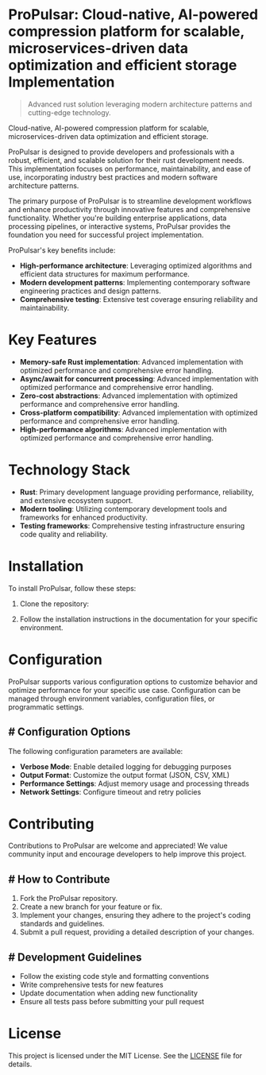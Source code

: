 <!-- fallback_ProPulsar_20250802201853_31453 -->

# ProPulsar: Cloud-native, AI-powered compression platform for scalable, microservices-driven data optimization and efficient storage Implementation
> Advanced rust solution leveraging modern architecture patterns and cutting-edge technology.

Cloud-native, AI-powered compression platform for scalable, microservices-driven data optimization and efficient storage.

ProPulsar is designed to provide developers and professionals with a robust, efficient, and scalable solution for their rust development needs. This implementation focuses on performance, maintainability, and ease of use, incorporating industry best practices and modern software architecture patterns.

The primary purpose of ProPulsar is to streamline development workflows and enhance productivity through innovative features and comprehensive functionality. Whether you're building enterprise applications, data processing pipelines, or interactive systems, ProPulsar provides the foundation you need for successful project implementation.

ProPulsar's key benefits include:

* **High-performance architecture**: Leveraging optimized algorithms and efficient data structures for maximum performance.
* **Modern development patterns**: Implementing contemporary software engineering practices and design patterns.
* **Comprehensive testing**: Extensive test coverage ensuring reliability and maintainability.

# Key Features

* **Memory-safe Rust implementation**: Advanced implementation with optimized performance and comprehensive error handling.
* **Async/await for concurrent processing**: Advanced implementation with optimized performance and comprehensive error handling.
* **Zero-cost abstractions**: Advanced implementation with optimized performance and comprehensive error handling.
* **Cross-platform compatibility**: Advanced implementation with optimized performance and comprehensive error handling.
* **High-performance algorithms**: Advanced implementation with optimized performance and comprehensive error handling.

# Technology Stack

* **Rust**: Primary development language providing performance, reliability, and extensive ecosystem support.
* **Modern tooling**: Utilizing contemporary development tools and frameworks for enhanced productivity.
* **Testing frameworks**: Comprehensive testing infrastructure ensuring code quality and reliability.

# Installation

To install ProPulsar, follow these steps:

1. Clone the repository:


2. Follow the installation instructions in the documentation for your specific environment.

# Configuration

ProPulsar supports various configuration options to customize behavior and optimize performance for your specific use case. Configuration can be managed through environment variables, configuration files, or programmatic settings.

## # Configuration Options

The following configuration parameters are available:

* **Verbose Mode**: Enable detailed logging for debugging purposes
* **Output Format**: Customize the output format (JSON, CSV, XML)
* **Performance Settings**: Adjust memory usage and processing threads
* **Network Settings**: Configure timeout and retry policies

# Contributing

Contributions to ProPulsar are welcome and appreciated! We value community input and encourage developers to help improve this project.

## # How to Contribute

1. Fork the ProPulsar repository.
2. Create a new branch for your feature or fix.
3. Implement your changes, ensuring they adhere to the project's coding standards and guidelines.
4. Submit a pull request, providing a detailed description of your changes.

## # Development Guidelines

* Follow the existing code style and formatting conventions
* Write comprehensive tests for new features
* Update documentation when adding new functionality
* Ensure all tests pass before submitting your pull request

# License

This project is licensed under the MIT License. See the [LICENSE](https://github.com/cerenyilmazjinx/ProPulsar/blob/main/LICENSE) file for details.
